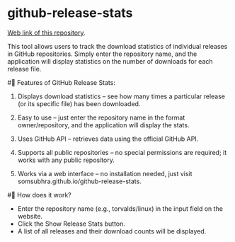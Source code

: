 # github-release-stats 

[Web link of this repository](https://bearstorm.github.io/github-release-stats/).

This tool allows users to track the download statistics of individual releases in GitHub repositories. Simply enter the repository name, and the application will display statistics on the number of downloads for each release file.

#🔹 Features of GitHub Release Stats:

   1. Displays download statistics – see how many times a particular release (or its specific file) has been downloaded.

   2. Easy to use – just enter the repository name in the format owner/repository, and the application will display the stats.
    
   3. Uses GitHub API – retrieves data using the official GitHub API.
   
   4. Supports all public repositories – no special permissions are required; it works with any public repository.
   
   5. Works via a web interface – no installation needed, just visit somsubhra.github.io/github-release-stats.


#🔹 How does it work?

  *  Enter the repository name (e.g., torvalds/linux) in the input field on the website.
  *  Click the Show Release Stats button.
  *  A list of all releases and their download counts will be displayed.
